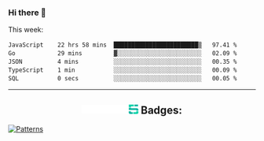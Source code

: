 ### Hi there 👋

This week:
<!--START_SECTION:waka-->

```txt
JavaScript    22 hrs 58 mins  ████████████████████████▒   97.41 %
Go            29 mins         ▓░░░░░░░░░░░░░░░░░░░░░░░░   02.09 %
JSON          4 mins          ░░░░░░░░░░░░░░░░░░░░░░░░░   00.35 %
TypeScript    1 min           ░░░░░░░░░░░░░░░░░░░░░░░░░   00.09 %
SQL           0 secs          ░░░░░░░░░░░░░░░░░░░░░░░░░   00.05 %
```

<!--END_SECTION:waka-->

---

<h2 style="text-align:center; font-weight: bold;" align="center"><img src="https://github.com/layer5io/layer5/blob/master/.github/assets/images/layer5/layer5-light-no-trim.svg" width="115px"> Badges: </h2>

<a href= "https://meshery.layer5.io/user/04079145-d65d-4d0f-a40e-533d358bea83?tab=badges"><img height="224px" src = "https://badges.layer5.io/assets/badges/patterns/patterns.png" alt = "Patterns" /></a>
